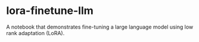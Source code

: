 # lora-finetune-llm
A notebook that demonstrates fine-tuning a large language model using low rank adaptation (LoRA).
